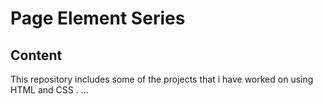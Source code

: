 # Page Element Series
## Content
This repository includes some of the projects that i have worked on using HTML and CSS
.
...
